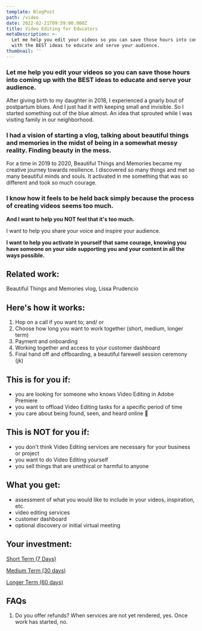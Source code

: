 ```yaml
---
template: BlogPost
path: /video
date: 2022-02-21T09:59:00.000Z
title: Video Editing for Educators
metaDescription: >-
  Let me help you edit your videos so you can save those hours into coming up
  with the BEST ideas to educate and serve your audience.
thumbnail: ''
---
```

### Let me help you edit your videos so you can save those hours into coming up with the BEST ideas to educate and serve your audience.

After giving birth to my daughter in 2018, I experienced a gnarly bout of postpartum blues. And I just had it with keeping small and invisible. So I started something out of the blue almost. An idea that sprouted while I was visiting family in our neighborhood. 

### I had a vision of starting a vlog, talking about beautiful things and memories in the midst of being in a somewhat messy reality. Finding beauty in the mess. 

For a time in 2019 to 2020, Beautiful Things and Memories became my creative journey towards resilience. I discovered so many things and met so many beautiful minds and souls. It activated in me something that was so different and took so much courage. 

### I know how it feels to be held back simply because the process of creating videos seems too much. 

**And I want to help you NOT feel that it's too much.**

I want to help you share your voice and inspire your audience.

**I want to help you activate in yourself that same courage, knowing you have someone on your side supporting you and your content in all the ways possible.** 

## Related work:

Beautiful Things and Memories vlog, Lissa Prudencio

## Here's how it works:

1. Hop on a call if you want to; and/ or
2. Choose how long you want to work together (short, medium, longer term)
3. Payment and onboarding
4. Working together and access to your customer dashboard
5. Final hand off and offboarding, a beautiful farewell session ceremony (jk) 

## This is for you if:

* you are looking for someone who knows Video Editing in Adobe Premiere
* you want to offload Video Editing tasks for a specific period of time
* you care about being found, seen, and heard online 💜

## This is NOT for you if:

* you don't think Video Editing services are necessary for your business or project
* you want to do Video Editing yourself
* you sell things that are unethical or harmful to anyone

## What you get:

* assessment of what you would like to include in your videos, inspiration, etc.
* video editing services
* customer dashboard
* optional discovery or initial virtual meeting

## Your investment:

[Short Term (7 Days)](https://www.paypal.com/webapps/billing/plans/subscribe?plan_id=P-4SY050355N353493YMIJ4TCY)

[Medium Term (30 days)](https://www.paypal.com/webapps/billing/plans/subscribe?plan_id=P-69E53909L9295980DMIJ434I)

[](https://www.paypal.com/webapps/billing/plans/subscribe?plan_id=P-69E53909L9295980DMIJ434I)[Longer Term (60 days)](https://www.paypal.com/webapps/billing/plans/subscribe?plan_id=P-46X377003C284760EMIJ4V6Q)

## FAQs

1. Do you offer refunds? When services are not yet rendered, yes. Once work has started, no.
